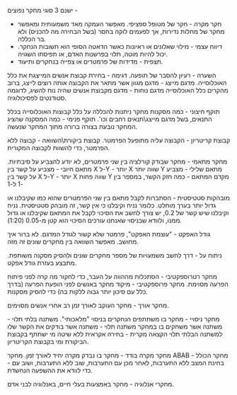 ישנם 3 סוגי מחקר נפוצים - 
- חקר מקרה - חקר של מטופל ספציפי. מאפשר העמקה מאד משמעותית ומאפשר מחקר של מחלות נדירות, אך לפעמים לוקה בחסר (בשל הבחירה מה להכניס) ולא בר הכללה.
- דיווח עצמי - מילוי שאלונים או ראיונות כאשר הדאטה הסופי הוא תשובות הנחקר. יכול להיות מוטה, תלוי בפרשנות האדם, או תפיסתו השגויה.
- תצפית - מדידות של פרמטרים או צפייה בנחקרים ותיעוד.

השערה - רעיון להסבר של תופעה.
דגימה - בחירת קבוצת אנשים המייצגת את כלל האוכלוסייה.
מדגם מייצג - מדגם מגוון אשר מתאר את הקבוצה אותה רוצים לייצג, ברוב מהקרים כלל האוכלוסייה
מדגם נוחות - מדגם מקבוצת אנשים שהיה נוח להשיג, לדוגמה סטודנטים לפסיכולוגיה.

תוקף חיצוני - כמה מסקנות מחקר ניתנות להכללה על כלל קבוצות האוכלוסייה בכלל התנאים, בשל מדגם מייצג\תנאים רחבים וכו'.
תוקף פנימי - כמה המסקנה שהציג המחקר נובעת בצורה ברורה מתוך המחקר שנעשה.

קבוצת קריטריון - הקבוצה עליה מתופעל הפרמטר.
קבוצת ביקורת\השוואה - קבוצה ללא הפרמטר, כדי להשוות לקבוצה המקורית.

מחקר מתאמי - מחקר שבודק קורלציה בין שני פרמטרים, לא יודע להצביע על סיבתיות.
מתאם חיובי - מצביע על קשר בין X ל-Y - יותר X שווה יותר Y
מתאם שלילי - מצביע על קשר בין X ל-Y - יותר X שווה פחות Y
מקדם המתאם - כמה חזק הקשר, במספר בין -1 ל-1

מובהקות סטטיסטית - הסתברות לקבל מתאם בין שני הפרמטרים שהוא כמו שקיבלנו או גדול יותר בערך מוחלט. כלומר נניח וקיבלנו כי אין קשר, זה מובהק סטטיסטית. נניח וקיבלנו שיש קשר של 0.2, יש צורך לחשב את הסיכוי לקבל את המתאם שקיבלנו או גדול ממנו, ולוודא שבניסוי שאנחנו עורכים הסיכוי הוא קטן מ-0.05 (1:20).

גודל האפקט - "עוצמת האפקט", פרמטר שלא קשור לגודל המדגם. לא ברור איך מחושב. מאפשר השוואה בין מחקרים שונים זה מזה.

ניתוח על - דרך לחשב משמעויות של מספר מחקרים שונים ולהסיק מסקנה משותפת. מתבצע בעזרת גודל אפקט.


מחקר רטרוספקטיבי - הסתכלות מההווה על העבר, כדי לחקור מה קרה לפני פיתוח הפרעה מסוימת.
מחקר פרוספקטיבי - מיקוד מחקר באנשים לפני הופעת הפרעה (בדרך כלל עם סיכון יותר גבוה ללקות בה) כדי להסיק מסקנות.

מחקר אורך - מחקר העוקב לאורך זמן רב אחרי אנשים מסוימים.


מחקר ניסויי - מחקר בו משתתפים הנחקרים בניסוי "מלאכותי".
משתנה בלתי תלוי - משתנה אשר משחקים בו במחקר
משתנה תלוי - משתנה אשר בודקים את הקשר שלו למשתנה הבלתי תלוי
הקצאה מקרית - בחירה אקראית ללא שיטה מי ישתתף בקבוצת הביקורת ומי בקבוצת הקריטריון.


מחקר מקרה בודד - מחקר בו נבדק מקרה יחיד לאורך זמן.
מחקר ABAB - מחקר הכולל בחינת המצב ללא התערבות, לאחר מכן עם התערבות, שוב ללא התערבות, ושוב עם - כדי לוודא את ההשפעה הנחשדת.

מחקרי אנלוגיה - מחקר באמצעות בעלי חיים, באנלוגיה לבני אדם.